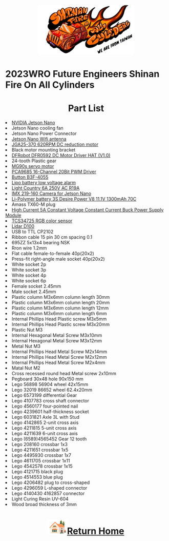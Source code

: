 <div align="center"><img src="../../other/img/logo.png" width="300" alt=" logo"></div>

2023WRO Future Engineers Shinan Fire On All Cylinders  
=====
# <div align="center">Part List </div>
<li><a href="https://developer.nvidia.com/embedded/jetson-nano-developer-kit">NVIDIA Jetson Nano</a></li>
<li>Jetson Nano cooling fan<br></li>
<li>Jetson Nano Power Connector<br></li>
<li><a href="https://www.ebay.com/itm/384696284557">Jetson Nano Wifi antenna</a></li>
<li><a href="https://abra-electronics.com/electromechanical/motors/gear-motors/metal-gearmotors/jga25-370-series/jga25-370-24v-620rpm-jga25-370-geared-dc-motor-for-diy-projects-and-car-kits-24vdc.html">JGA25-370 620RPM DC reduction motor</a></li> 
<li>Black motor mounting bracket<br></li>
<li><a href="https://www.mouser.tw/new/dfrobot/dfrobot-dc-motor-driver-hat/">DFRobot DFR0592 DC Motor Driver HAT (V1.0)</a></li>  
<li>24-tooth Plastic gear<br></li>
<li><a href="https://www.amazon.com/-/zh_TW/dp/B0BFQLNDPM">MG90s servo motor</a></li>  
<li><a href="https://www.az-delivery.de/en/products/pca9685-servotreiber">PCA9685 16-Channel 20Bit PWM Driver</a></li>  
<li><a href="https://www.amazon.ae/XLX-B3f-4055-Momentary-Tactile-Button/dp/B07NWDHH41">Button B3F-4055</a></li>  
<li><a href="https://www.amazon.in/Invento-Battery-Voltage-Indicator-Checker/dp/B072V44Q5Z">Lipo battery low voltage alarm</a></li>  
<li><a href="https://www.ebay.com/itm/354866498573">Light Country 6A 250V AC R19A</a></li>    
<li><a href="https://www.waveshare.com/imx219-160-camera.htm">IMX 219-160 Camera for Jetson Nano</a></li> 
<li><a href="https://shopee.tw/product/17393576/2036942264?gclid=Cj0KCQjw6KunBhDxARIsAKFUGs9xoiZB_LrSF3X4XfnN1sxM-tjzbX4T2Sw9XD0c0Rfc_tkPkczAbBcaApCXEALw_wcB">Li-Polymer battery 3S Desire Power V8 11.1V 1300mAh 70C</a></li>
<li>Amass TX60-M plug<br></li>
<li><a href="https://www.amazon.com/NOYITO-DC-DC-Power-Supply-Module/dp/B07G456MS8">High Current 5A Constant Voltage Constant Current Buck Power Supply Module</a></li>  
<li><a href="https://www.amazon.com/-/zh_TW/TCS34725/dp/B0BBLXXJ4Q">TCS34725 RGB color sensor</a></li>
<li><a href="https://www.robotshop.com/products/ldrobot-d100-lidar-kit">Lidar D100</a></li>  
<li>USB to TTL CP2102<br></li>
<li>Ribbon cable 15 pin 30 cm spacing 0.1<br></sli>
<li>695ZZ 5x13x4 bearing NSK<br></li>
<li>Rron wire 1.2mm<br></li>
<li>Flat cable female-to-female 40p(20x2)<br></li>
<li>Press-fit right-angle male socket 40p(20x2)<br></li>
<li>White socket 2p<br></li>
<li>White socket 3p<br></li>
<li>White socket 4p<br></li>
<li>White socket 6p<br></li>
<li>Female socket 2.45mm<br></li>
<li>Male socket 2.45mm<br></li>
<li>Plastic column M3x6mm column length 30mm<br></li>
<li>Plastic column M3x6mm column length 20mm<br></li>
<li>Plastic column M3x6mm column length 12mm<br></li>
<li>Plastic column M3x6mm column length 6mm<br></li>
<li>Internal Phillips Head Plastic screw M3x5mm<br></li>
<li>Internal Phillips Head Plastic screw M3x20mm<br></li>
<li>Plastic Nut M3<br></li>
<li>Internal Hexagonal Metal Screw M3x10mm<br></li>
<li>Internal Hexagonal Metal Screw M3x12mm<br></li>
<li>Metal Nut M3<br></li>
<li>Internal Phillips Head Metal Screw M2x14mm<br></li>
<li>Internal Phillips Head Metal Screw M2x12mm<br></li>
<li>Internal Phillips Head Metal Screw M2x4mm<br></li>
<li>Matal Nut M2<br></li>
<li>Cross recessed round head Metal screw 2x10mm<br></li>
<li>Pegboard 30x48 hole 90x150 mm<br></li>
<li>Lego 56898 56904 wheel 42x15mm<br></li>
<li>Lego 32019 86652 wheel 62.4x20mm<br></li>
<li>Lego 6573199 differential Gear<br></li>
<li>Lego 4107783 cross shaft connector <br></li>
<li>Lego 4560177 four-pointed nail<br></li>
<li>Lego 4239601 half-thickness socket<br></li>
<li>Lego 6031821 Axle 3L with Stud<br></li>
<li>Lego 4142865 2-unit cross axis<br></li>
<li>Lego 4211815 5-unit cross axis<br></li>
<li>Lego 4211639 6-unit cross axis<br></li>
<li>Lego (6589)4565452 Gear 12 tooth<br></li>
<li>Lego 208160 crossbar 1x3 <br></li>
<li>Lego 4211651 crossbar 1x5<br></li>
<li>Lego 4495930 crossbar 1x7<br></li>
<li>Lego 4611705 crossbar 1x11<br></li>
<li>Lego 4542578 crossbar 1x15<br></li>
<li>Lego 4121715 black plug<br></li>
<li>Lego 4514553 blue plug<br></li>
<li>Lego 4206482 plug to cross-shaped<br></li>
<li>Lego 4296059 L-shaped connector<br></li>
<li>Lego 4140430 4162857 connector <br></li>
<li>Light Curing Resin UV-604<br></li>
<li>Wood broad thickness of 3mm <br></li>

# <div align="center">![HOME](../../other/img/Home.png)[Return Home](../../)</div>  
